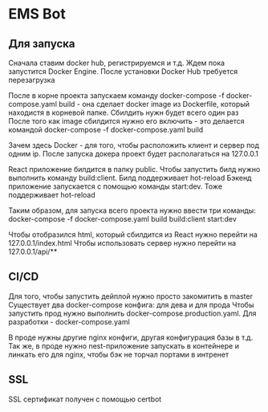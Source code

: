 # EMS Bot

## Для запуска

Сначала ставим docker hub, регистрируемся и т.д. Ждем пока запустится Docker Engine. После установки Docker Hub требуется перезагрузка

После в корне проекта запускаем команду docker-compose -f docker-compose.yaml build - она сделает docker image из Dockerfile, который находистя в корневой папке. Сбилдить нужн будет всего один раз
После того как image сбилдится нужно его включить - это делается командой docker-compose -f docker-compose.yaml build

Зачем здесь Docker - для того, чтобы расположить клиент и сервер под одним ip. После запуска докера проект будет располагаться на 127.0.0.1

React приложение билдится в папку public. Чтобы запустить билд нужно выполнить команду build:client. Билд поддерживает hot-reload
Бэкенд приложение запускается с помощью команды start:dev. Тоже поддерживает hot-reload

Таким образом, для запуска всего проекта нужно ввести три команды:
docker-compose -f docker-compose.yaml build
build:client
start:dev

Чтобы отобразился html, который сбилдится из React нужно перейти на 127.0.0.1/index.html
Чтобы использовать сервер нужно перейти на 127.0.0.1/api/\*\*

## CI/CD

Для того, чтобы запустить дейплой нужно просто закомитить в master
Существует два docker-compose конфига: для дева и для прода
Чтобы запустить прод нужно выполнить docker-compose.production.yaml. Для разработки - docker-compose.yaml

В проде нужны другие nginx конфиги, другая конфигурация базы в т.д.
Так же, в проде нужно nest-приложение запускать в контейнере и линкать его для nginx, чтобы бэк не торчал портами в интренет

## SSL

SSL сертификат получен с помощью certbot
